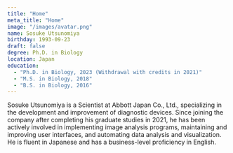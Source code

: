 ```yaml
---
title: "Home"
meta_title: "Home"
image: "/images/avatar.png"
name: Sosuke Utsunomiya
birthday: 1993-09-23
draft: false
degree: Ph.D. in Biology
location: Japan
education:
  - "Ph.D. in Biology, 2023 (Withdrawal with credits in 2021)"
  - "M.S. in Biology, 2018"
  - "B.S. in Biology, 2016"
---
```


Sosuke Utsunomiya is a Scientist at Abbott Japan Co., Ltd., specializing in the development and improvement of diagnostic devices. Since joining the company after completing his graduate studies in 2021, he has been actively involved in implementing image analysis programs, maintaining and improving user interfaces, and automating data analysis and visualization. He is fluent in Japanese and has a business-level proficiency in English.
